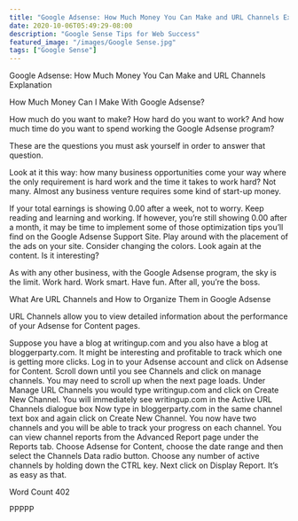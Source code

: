 ```yaml
---
title: "Google Adsense: How Much Money You Can Make and URL Channels Explanation"
date: 2020-10-06T05:49:29-08:00
description: "Google Sense Tips for Web Success"
featured_image: "/images/Google Sense.jpg"
tags: ["Google Sense"]
---
```


Google Adsense: How Much Money You Can Make and URL Channels Explanation 

How Much Money Can I Make With Google Adsense?

How much do you want to make?  How hard do you want to work?  And how much time do you want to spend working the Google Adsense program?

These are the questions you must ask yourself in order to answer that question.

Look at it this way: how many business opportunities come your way where the only requirement is hard work and the time it takes to work hard?  Not many.  Almost any business venture requires some kind of start-up money.

If  your total earnings is showing 0.00 after a week, not to worry.  Keep reading and learning and working.  If however, you’re still showing 0.00 after a month, it may be time to implement some of those optimization tips you’ll find on the Google Adsense Support Site.  Play around with the placement of the ads on your site.  Consider changing the colors.  Look again at the content. Is it interesting?  

As with any other business, with the Google Adsense program, the sky is the limit. Work hard. Work smart. Have fun.  After all, you’re the boss.

What Are URL Channels and How to Organize Them in Google Adsense

URL Channels allow you to view detailed information about the performance of your  Adsense for Content pages.  

Suppose you have a blog at writingup.com and you also have a blog at bloggerparty.com. It might be interesting and profitable to track which one is getting more clicks.  Log in to your Adsense account and click on Adsense for Content.  Scroll down until you see Channels and click on manage channels.  You may need to scroll up when the next page loads.  Under Manage URL Channels you would type writingup.com and click on Create New Channel.  You will immediately see writingup.com in the Active URL Channels dialogue box  Now type in bloggerparty.com in the same channel text box and again click on Create New Channel.  You now have two channels and you will be able to track your progress on each channel.  You can view channel reports from the Advanced Report page under the Reports tab.  Choose Adsense for Content, choose the date range and then select the Channels Data radio button. Choose any number of active channels by holding down the CTRL key. Next click on Display Report.  It’s as easy as that.

Word Count 402

PPPPP
